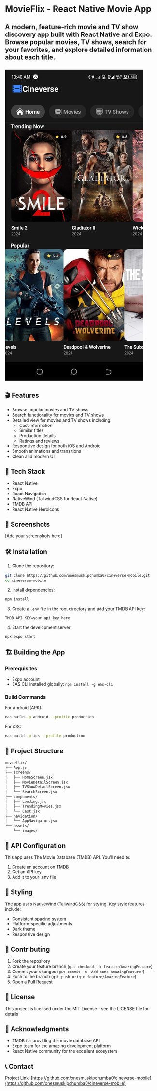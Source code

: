 # MovieFlix - React Native Movie App

A modern, feature-rich movie and TV show discovery app built with React Native and Expo. Browse popular movies, TV shows, search for your favorites, and explore detailed information about each title.
---
![Screenshot](./Screenshot_20241122-104042.jpg)
---
## 🎬 Features

- Browse popular movies and TV shows
- Search functionality for movies and TV shows
- Detailed view for movies and TV shows including:
  - Cast information
  - Similar titles
  - Production details
  - Ratings and reviews
- Responsive design for both iOS and Android
- Smooth animations and transitions
- Clean and modern UI

## 🚀 Tech Stack

- React Native
- Expo
- React Navigation
- NativeWind (TailwindCSS for React Native)
- TMDB API
- React Native Heroicons

## 📱 Screenshots

[Add your screenshots here]

## 🛠️ Installation

1. Clone the repository:
```bash
git clone https://github.com/onesmuskipchumba0/cineverse-mobile.git
cd cineverse-mobile
```

2. Install dependencies:
```bash
npm install
```

3. Create a `.env` file in the root directory and add your TMDB API key:
```
TMDB_API_KEY=your_api_key_here
```

4. Start the development server:
```bash
npx expo start
```

## 🏗️ Building the App

### Prerequisites
- Expo account
- EAS CLI installed globally: `npm install -g eas-cli`

### Build Commands

For Android (APK):
```bash
eas build -p android --profile production
```

For iOS:
```bash
eas build -p ios --profile production
```

## 📁 Project Structure

```
movieflix/
├── App.js
├── screens/
│   ├── HomeScreen.jsx
│   ├── MovieDetailScreen.jsx
│   ├── TVShowDetailScreen.jsx
│   └── SearchScreen.jsx
├── components/
│   ├── Loading.jsx
│   ├── TrendingMovies.jsx
│   └── Cast.jsx
├── navigation/
│   └── AppNavigator.jsx
└── assets/
    └── images/
```

## 🔑 API Configuration

This app uses The Movie Database (TMDB) API. You'll need to:
1. Create an account on TMDB
2. Get an API key
3. Add it to your .env file

## 🎨 Styling

The app uses NativeWind (TailwindCSS) for styling. Key style features include:
- Consistent spacing system
- Platform-specific adjustments
- Dark theme
- Responsive design

## 🤝 Contributing

1. Fork the repository
2. Create your feature branch (`git checkout -b feature/AmazingFeature`)
3. Commit your changes (`git commit -m 'Add some AmazingFeature'`)
4. Push to the branch (`git push origin feature/AmazingFeature`)
5. Open a Pull Request

## 📄 License

This project is licensed under the MIT License - see the LICENSE file for details

## 👏 Acknowledgments

- TMDB for providing the movie database API
- Expo team for the amazing development platform
- React Native community for the excellent ecosystem

## 📞 Contact


Project Link: [https://github.com/onesmuskipchumba0/cineverse-mobile](https://github.com/onesmuskipchumba0/cineverse-mobile)
